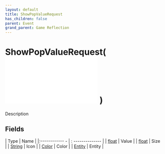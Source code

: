 ```yaml
---
layout: default
title: ShowPopValueRequest
has_children: false
parent: Event
grand_parent: Game Reflection
---
```

# ShowPopValueRequest( ![ EntityEventBase ](game-reflection/events/entity_event_base.md) )
Description 

## Fields
| Type | Name |
|:------------ - | : -------------- |
| [float](game-reflection/components/float.md) | Value |
| [float](game-reflection/components/float.md) | Size |
| [String](game-reflection/components/string.md) | Icon |
| [Color](game-reflection/classes/color.md) | Color |
| [Entity](game-reflection/classes/entity.md) | Entity |
